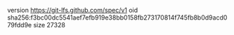 version https://git-lfs.github.com/spec/v1
oid sha256:f3bc00dc5541aef7efb919e38bb0158fb273170814f745fb8b0d9acd079fdd9e
size 27328
